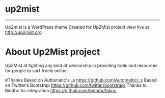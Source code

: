 # up2mist 
----
Up2mist is a WordPress theme 
Created for Up2Mist project
view live at http://up2mist.org

# About Up2Mist project
Up2Mist at fighting any kind of censorship in providing tools and resources for people to surf freely online

#Thanks
Based on Auttomatic's _s https://github.com/Automattic/_s
Based on Twitter's Bootstrap https://github.com/twitter/bootstrap/
Thanks to Bindho for integration https://github.com/binhdo/fabric




